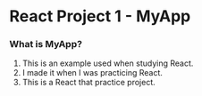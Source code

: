 # React Project 1 - MyApp

### What is MyApp?
1. This is an example used when studying React.
2. I made it when I was practicing React.
3. This is a React that practice project.